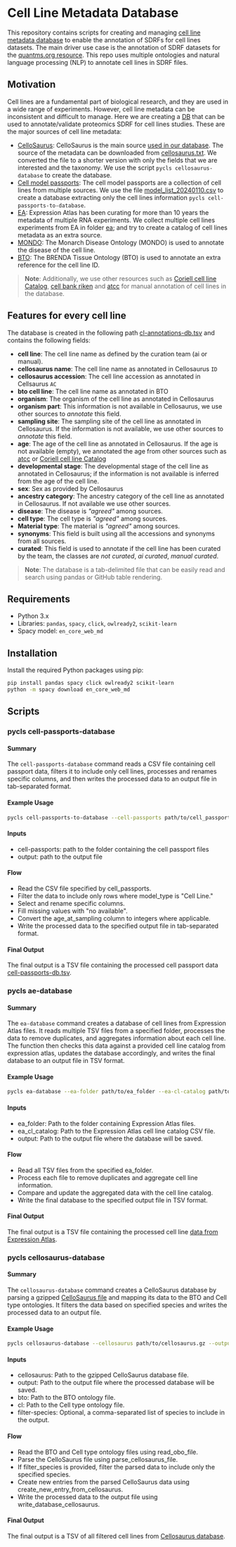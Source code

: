 # Cell Line Metadata Database

This repository contains scripts for creating and managing [cell line metadata database](cl-annotations-db.tsv) to enable the annotation of SDRFs for cell lines datasets. The main driver use case is the annotation of SDRF datasets for the [quantms.org resource](quantms.org). This repo uses multiple ontologies and natural language processing (NLP) to annotate cell lines in SDRF files. 

## Motivation

Cell lines are a fundamental part of biological research, and they are used in a wide range of experiments. However, cell line metadata can be inconsistent and difficult to manage. Here we are creating a [DB](cl-annotations-db.tsv) that can be used to annotate/validate proteomics SDRF for cell lines studies. These are the major sources of cell line metadata:

- [CelloSaurus](https://web.expasy.org/cellosaurus/): CelloSaurus is the main source [used in our database](cellosaurus.txt.gz). The source of the metadata can be downloaded from [cellosaurus.txt](https://ftp.expasy.org/databases/cellosaurus/cellosaurus.txt). We converted the file to a shorter version with only the fields that we are interested and the taxonomy. We use the script `pycls cellosaurus-database` to create the database.
- [Cell model passports](https://cog.sanger.ac.uk/cmp/download/model_list_20240110.csv): The cell model passports are a collection of cell lines from multiple sources. We use the file [model_list_20240110.csv](model_list_20240110.csv) to create a database extracting only the cell lines information `pycls cell-passports-to-database`.
- [EA](https://https://www.ebi.ac.uk/gxa): Expression Atlas has been curating for more than 10 years the metadata of multiple RNA experiments. We collect multiple cell lines experiments from EA in folder [ea](ea); and try to create a catalog of cell lines metadata as an extra source.
- [MONDO](https://bioportal.bioontology.org/ontologies/MONDO): The Monarch Disease Ontology (MONDO) is used to annotate the disease of the cell line.
- [BTO](https://bioportal.bioontology.org/ontologies/BTO): The BRENDA Tissue Ontology (BTO) is used to annotate an extra reference for the cell line ID. 

> **Note**: Additionally, we use other resources such as [Coriell cell line Catalog](https://www.coriell.org/), [cell bank riken](https://cell.brc.riken.jp/en/) and [atcc](https://www.atcc.org/) for manual annotation of cell lines in the database. 

## Features for every cell line

The database is created in the following path [cl-annotations-db.tsv](cl-annotations-db.tsv) and contains the following fields:

- **cell line**: The cell line name as defined by the curation team (ai or manual).
- **cellosaurus name**: The cell line name as annotated in Cellosaurus `ID` 
- **cellosaurus accession**: The cell line accession as annotated in Cellsaurus `AC`
- **bto cell line**: The cell line name as annotated in BTO
- **organism**: The organism of the cell line as annotated in Cellosaurus
- **organism part**: This information is not available in Cellosaurus, we use other sources to _annotate_ this field.
- **sampling site**: The sampling site of the cell line as annotated in Cellosaurus. If the information is not available, we use other sources to _annotate_ this field.
- **age**: The age of the cell line as annotated in Cellosaurus. If the age is not available (empty), we annotated the age from other sources such as [atcc](https://www.atcc.org/) or [Coriell cell line Catalog](https://www.coriell.org/)
- **developmental stage**: The developmental stage of the cell line as annotated in Cellosaurus; if the information is not available is inferred from the age of the cell line. 
- **sex**: Sex as provided by Cellosaurus
- **ancestry category**: The ancestry category of the cell line as annotated in Cellosaurus. If not available we use other sources. 
- **disease**: The disease is _"agreed"_ among sources.  
- **cell type**: The cell type is _"agreed"_ among sources.
- **Material type**: The material is _"agreed"_ among sources.
- **synonyms**: This field is built using all the accessions and synonyms from all sources.
- **curated**: This field is used to annotate if the cell line has been curated by the team, the classes are _not curated_, _ai curated_, _manual curated_.

> **Note**: The database is a tab-delimited file that can be easily read and search using pandas or GitHub table rendering. 

## Requirements

- Python 3.x
- Libraries: `pandas`, `spacy`, `click`, `owlready2`, `scikit-learn`
- Spacy model: `en_core_web_md`

## Installation

Install the required Python packages using pip:

```sh
pip install pandas spacy click owlready2 scikit-learn
python -m spacy download en_core_web_md
```

## Scripts

### pycls cell-passports-database

#### Summary
The `cell-passports-database` command reads a CSV file containing cell passport data, filters it to include only cell lines, processes and renames specific columns, and then writes the processed data to an output file in tab-separated format.

#### Example Usage

```sh 
pycls cell-passports-to-database --cell-passports path/to/cell_passports.csv --output path/to/output.tsv
```

#### Inputs

- cell-passports: path to the folder containing the cell passport files
- output: path to the output file
 
#### Flow
- Read the CSV file specified by cell_passports.
- Filter the data to include only rows where model_type is "Cell Line."
- Select and rename specific columns.
- Fill missing values with "no available".
- Convert the age_at_sampling column to integers where applicable.
- Write the processed data to the specified output file in tab-separated format.
 
#### Final Output

The final output is a TSV file containing the processed cell passport data [cell-passports-db.tsv](cell-passports-db.tsv).

### pycls ae-database

#### Summary
The `ea-database` command creates a database of cell lines from Expression Atlas files. It reads multiple TSV files from a specified folder, processes the data to remove duplicates, and aggregates information about each cell line. The function then checks this data against a provided cell line catalog from expression atlas, updates the database accordingly, and writes the final database to an output file in TSV format.

#### Example Usage

```sh
pycls ea-database --ea-folder path/to/ea_folder --ea-cl-catalog path/to/ea_cl_catalog.csv --output path/to/output.tsv
```

#### Inputs
- ea_folder: Path to the folder containing Expression Atlas files.
- ea_cl_catalog: Path to the Expression Atlas cell line catalog CSV file.
- output: Path to the output file where the database will be saved.
 
#### Flow
- Read all TSV files from the specified ea_folder.
- Process each file to remove duplicates and aggregate cell line information.
- Compare and update the aggregated data with the cell line catalog.
- Write the final database to the specified output file in TSV format.

#### Final Output

The final output is a TSV file containing the processed cell line [data from Expression Atlas](ea-cls-db.tsv). 

### pycls cellosaurus-database

#### Summary
The `cellosaurus-database` command creates a CelloSaurus database by parsing a gzipped [CelloSaurus file](cellosaurus.txt.gz) and mapping its data to the BTO and Cell type ontologies. It filters the data based on specified species and writes the processed data to an output file.

#### Example Usage

```sh
pycls cellosaurus-database --cellosaurus path/to/cellosaurus.gz --output path/to/output.txt --bto path/to/bto.obo --cl path/to/cl.obo --filter-species "Homo sapiens,Mus musculus"
```

#### Inputs
- cellosaurus: Path to the gzipped CelloSaurus database file.
- output: Path to the output file where the processed database will be saved.
- bto: Path to the BTO ontology file.
- cl: Path to the Cell type ontology file.
- filter-species: Optional, a comma-separated list of species to include in the output.
 
#### Flow
- Read the BTO and Cell type ontology files using read_obo_file.
- Parse the CelloSaurus file using parse_cellosaurus_file.
- If filter_species is provided, filter the parsed data to include only the specified species.
- Create new entries from the parsed CelloSaurus data using create_new_entry_from_cellosaurus.
- Write the processed data to the output file using write_database_cellosaurus.

#### Final Output 

The final output is a TSV of all filtered cell lines from [Cellosaurus database](cellosaurus-db.tsv).
 